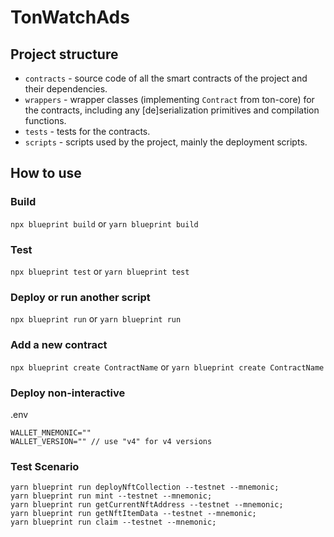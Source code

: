 # TonWatchAds

## Project structure

-   `contracts` - source code of all the smart contracts of the project and their dependencies.
-   `wrappers` - wrapper classes (implementing `Contract` from ton-core) for the contracts, including any [de]serialization primitives and compilation functions.
-   `tests` - tests for the contracts.
-   `scripts` - scripts used by the project, mainly the deployment scripts.

## How to use

### Build

`npx blueprint build` or `yarn blueprint build`

### Test

`npx blueprint test` or `yarn blueprint test`

### Deploy or run another script

`npx blueprint run` or `yarn blueprint run`

### Add a new contract

`npx blueprint create ContractName` or `yarn blueprint create ContractName`

### Deploy non-interactive

.env

```
WALLET_MNEMONIC=""
WALLET_VERSION="" // use "v4" for v4 versions
```

### Test Scenario

```
yarn blueprint run deployNftCollection --testnet --mnemonic;
yarn blueprint run mint --testnet --mnemonic;
yarn blueprint run getCurrentNftAddress --testnet --mnemonic;
yarn blueprint run getNftItemData --testnet --mnemonic;
yarn blueprint run claim --testnet --mnemonic;
```

